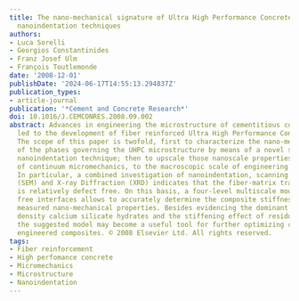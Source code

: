 ```yaml
---
title: The nano-mechanical signature of Ultra High Performance Concrete by statistical
  nanoindentation techniques
authors:
- Luca Sorelli
- Georgios Constantinides
- Franz Josef Ulm
- François Toutlemonde
date: '2008-12-01'
publishDate: '2024-06-17T14:55:13.294837Z'
publication_types:
- article-journal
publication: '*Cement and Concrete Research*'
doi: 10.1016/J.CEMCONRES.2008.09.002
abstract: Advances in engineering the microstructure of cementitious composites have
  led to the development of fiber reinforced Ultra High Performance Concretes (UHPC).
  The scope of this paper is twofold, first to characterize the nano-mechanical properties
  of the phases governing the UHPC microstructure by means of a novel statistical
  nanoindentation technique; then to upscale those nanoscale properties, by means
  of continuum micromechanics, to the macroscopic scale of engineering applications.
  In particular, a combined investigation of nanoindentation, scanning electron microscope
  (SEM) and X-ray Diffraction (XRD) indicates that the fiber-matrix transition zone
  is relatively defect free. On this basis, a four-level multiscale model with defect
  free interfaces allows to accurately determine the composite stiffness from the
  measured nano-mechanical properties. Besides evidencing the dominant role of high
  density calcium silicate hydrates and the stiffening effect of residual clinker,
  the suggested model may become a useful tool for further optimizing cement-based
  engineered composites. © 2008 Elsevier Ltd. All rights reserved.
tags:
- Fiber reinforcement
- High perfomance concrete
- Micromechanics
- Microstructure
- Nanoindentation
---
```


